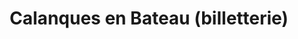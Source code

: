 ---
title: "Calanques en Bateau (billetterie)"
url: /cassis/calanques-en-bateau-billetterie/
shop: billet
---